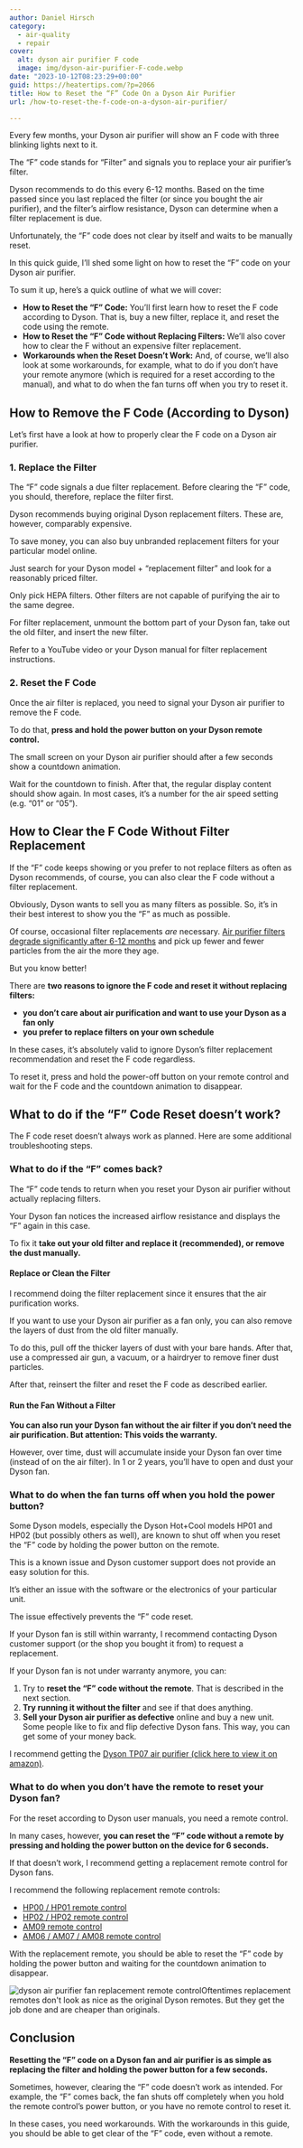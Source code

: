 ```yaml
---
author: Daniel Hirsch
category:
  - air-quality
  - repair
cover:
  alt: dyson air purifier F code
  image: img/dyson-air-purifier-F-code.webp
date: "2023-10-12T08:23:29+00:00"
guid: https://heatertips.com/?p=2066
title: How to Reset the “F” Code On a Dyson Air Purifier
url: /how-to-reset-the-f-code-on-a-dyson-air-purifier/

---
```

Every few months, your Dyson air purifier will show an F code with three blinking lights next to it.

The “F” code stands for “Filter” and signals you to replace your air purifier’s filter.

Dyson recommends to do this every 6-12 months. Based on the time passed since you last replaced the filter (or since you bought the air purifier), and the filter’s airflow resistance, Dyson can determine when a filter replacement is due.

Unfortunately, the “F” code does not clear by itself and waits to be manually reset.

In this quick guide, I’ll shed some light on how to reset the “F” code on your Dyson air purifier.

To sum it up, here’s a quick outline of what we will cover:

- **How to Reset the “F” Code:** You’ll first learn how to reset the F code according to Dyson. That is, buy a new filter, replace it, and reset the code using the remote.
- **How to Reset the “F” Code without Replacing Filters:** We’ll also cover how to clear the F without an expensive filter replacement.
- **Workarounds when the Reset Doesn’t Work:** And, of course, we’ll also look at some workarounds, for example, what to do if you don’t have your remote anymore (which is required for a reset according to the manual), and what to do when the fan turns off when you try to reset it.

## How to Remove the F Code (According to Dyson)

Let’s first have a look at how to properly clear the F code on a Dyson air purifier.

### 1\. Replace the Filter

The “F” code signals a due filter replacement. Before clearing the “F” code, you should, therefore, replace the filter first.

Dyson recommends buying original Dyson replacement filters. These are, however, comparably expensive.

To save money, you can also buy unbranded replacement filters for your particular model online.

Just search for your Dyson model + “replacement filter” and look for a reasonably priced filter.

Only pick HEPA filters. Other filters are not capable of purifying the air to the same degree.

For filter replacement, unmount the bottom part of your Dyson fan, take out the old filter, and insert the new filter.

Refer to a YouTube video or your Dyson manual for filter replacement instructions.

### 2\. Reset the F Code

Once the air filter is replaced, you need to signal your Dyson air purifier to remove the F code.

To do that, **press and hold the power button on your Dyson remote control.**

The small screen on your Dyson air purifier should after a few seconds show a countdown animation.

Wait for the countdown to finish. After that, the regular display content should show again. In most cases, it’s a number for the air speed setting (e.g. “01” or “05”).

## How to Clear the F Code Without Filter Replacement

If the “F” code keeps showing or you prefer to not replace filters as often as Dyson recommends, of course, you can also clear the F code without a filter replacement.

Obviously, Dyson wants to sell you as many filters as possible. So, it’s in their best interest to show you the “F” as much as possible.

Of course, occasional filter replacements _are_ necessary. [Air purifier filters degrade significantly after 6-12 months](/can-you-run-air-purifier-all-day/) and pick up fewer and fewer particles from the air the more they age.

But you know better!

There are **two reasons to ignore the F code and reset it without replacing filters:**

- **you don’t care about air purification and want to use your Dyson as a fan only**
- **you prefer to replace filters on your own schedule**

In these cases, it’s absolutely valid to ignore Dyson’s filter replacement recommendation and reset the F code regardless.

To reset it, press and hold the power-off button on your remote control and wait for the F code and the countdown animation to disappear.

## What to do if the “F” Code Reset doesn’t work?

The F code reset doesn’t always work as planned. Here are some additional troubleshooting steps.

### What to do if the “F” comes back?

The “F” code tends to return when you reset your Dyson air purifier without actually replacing filters.

Your Dyson fan notices the increased airflow resistance and displays the “F” again in this case.

To fix it **take out your old filter and replace it (recommended), or remove the dust manually.**

#### Replace or Clean the Filter

I recommend doing the filter replacement since it ensures that the air purification works.

If you want to use your Dyson air purifier as a fan only, you can also remove the layers of dust from the old filter manually.

To do this, pull off the thicker layers of dust with your bare hands. After that, use a compressed air gun, a vacuum, or a hairdryer to remove finer dust particles.

After that, reinsert the filter and reset the F code as described earlier.

#### Run the Fan Without a Filter

**You can also run your Dyson fan without the air filter if you don’t need the air purification. But attention: This voids the warranty.**

However, over time, dust will accumulate inside your Dyson fan over time (instead of on the air filter). In 1 or 2 years, you’ll have to open and dust your Dyson fan.

### What to do when the fan turns off when you hold the power button?

Some Dyson models, especially the Dyson Hot+Cool models HP01 and HP02 (but possibly others as well), are known to shut off when you reset the “F” code by holding the power button on the remote.

This is a known issue and Dyson customer support does not provide an easy solution for this.

It’s either an issue with the software or the electronics of your particular unit.

The issue effectively prevents the “F” code reset.

If your Dyson fan is still within warranty, I recommend contacting Dyson customer support (or the shop you bought it from) to request a replacement.

If your Dyson fan is not under warranty anymore, you can:

1. Try to **reset the “F” code without the remote**. That is described in the next section.
1. **Try running it without the filter** and see if that does anything.
1. **Sell your Dyson air purifier as defective** online and buy a new unit. Some people like to fix and flip defective Dyson fans. This way, you can get some of your money back.

I recommend getting the [Dyson TP07 air purifier (click here to view it on amazon)](https://www.amazon.com/Dyson-Purifier-Smart-White-Silver/dp/B09LT8THGS?crid=1TCFK2OM6SC5T&keywords=dyson%2Bair%2Bpurifier&qid=1697097816&sprefix=dyson%2Bair%2Bpurifie%2Caps%2C182&sr=8-4&th=1&linkCode=ll1&tag=heatertips-20&linkId=f2b47af6c14e41aab0510f151f9233c2&language=en_US&ref_=as_li_ss_tl).

### What to do when you don’t have the remote to reset your Dyson fan?

For the reset according to Dyson user manuals, you need a remote control.

In many cases, however, **you can reset the “F” code without a remote by pressing and holding the power button on the device for 6 seconds.**

If that doesn’t work, I recommend getting a replacement remote control for Dyson fans.

I recommend the following replacement remote controls:

- [HP00 / HP01 remote control](https://www.amazon.com/CHOUBENBEN-Replacement-Remote-Control-Purifier/dp/B07RZ5YNQ8?crid=LBQLJYBMSAME&keywords=dyson+remote+control+replacement&qid=1697097189&sprefix=dyson+remote+control+%2Caps%2C183&sr=8-23&linkCode=ll1&tag=heatertips-20&linkId=c4475091943cce0b50bb1b12e4d31829&language=en_US&ref_=as_li_ss_tl)
- [HP02 / HP02 remote control](https://www.amazon.com/CHOUBENBEN-Replacement-967826-02-967826-03-Purifier/dp/B07S18SB3Q?crid=1H5E2Z7PWCOUA&keywords=dyson+remote+control+replacement+hp02&qid=1697097467&sprefix=dyson+remote+control+replacement+hp0%2Caps%2C170&sr=8-4&linkCode=ll1&tag=heatertips-20&linkId=a1d691d7413cd664d6d1237de747d8d3&language=en_US&ref_=as_li_ss_tl)
- [AM09 remote control](https://www.amazon.com/66538-04-966538-01-Replacement-Controller-Magnetic/dp/B0B4WJ5G87?crid=LBQLJYBMSAME&keywords=dyson+remote+control+replacement&qid=1697097189&sprefix=dyson+remote+control+%2Caps%2C183&sr=8-32&linkCode=ll1&tag=heatertips-20&linkId=c794c2a621599eb30bb039ac07ad5cae&language=en_US&ref_=as_li_ss_tl)
- [AM06 / AM07 / AM08 remote control](https://www.amazon.com/Dyson-Replacement-Remote-Control-965824-01/dp/B06VTD369R?crid=LBQLJYBMSAME&keywords=dyson+remote+control+replacement&qid=1697097189&sprefix=dyson+remote+control+%2Caps%2C183&sr=8-27&linkCode=ll1&tag=heatertips-20&linkId=7299d05e9592e114b1f514c740857bbb&language=en_US&ref_=as_li_ss_tl)

With the replacement remote, you should be able to reset the “F” code by holding the power button and waiting for the countdown animation to disappear.

![dyson air purifier fan replacement remote control](/img/dyson-air-purifier-fan-replacement-remote-control.webp)Oftentimes replacement remotes don't look as nice as the original Dyson remotes. But they get the job done and are cheaper than originals.

## Conclusion

**Resetting the “F” code on a Dyson fan and air purifier is as simple as replacing the filter and holding the power button for a few seconds.**

Sometimes, however, clearing the “F” code doesn’t work as intended. For example, the “F” comes back, the fan shuts off completely when you hold the remote control’s power button, or you have no remote control to reset it.

In these cases, you need workarounds. With the workarounds in this guide, you should be able to get clear of the “F” code, even without a remote.
